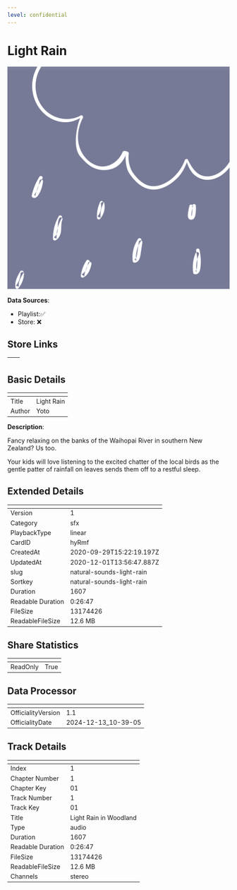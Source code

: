 ```yaml
---
level: confidential
---
```

# Light Rain

![card_[hyRmf].png](../../img/cards/card_[hyRmf].png)

**Data Sources**: 

- Playlist:✅
- Store: ❌


## Store Links

| <!-- --> | <!-- --> |
| - | - |


## Basic Details

| <!-- --> | <!-- --> |
| - | - |
| Title | Light Rain |
| Author | Yoto |

**Description**:

Fancy relaxing on the banks of the Waihopai River in southern New Zealand? Us too. 

Your kids will love listening to the excited chatter of the local birds as the gentle patter of rainfall on leaves sends them off to a restful sleep. 



## Extended Details

| <!-- --> | <!-- --> |
| - | - |
| Version | 1 |
| Category | sfx |
| PlaybackType | linear |
| CardID | hyRmf |
| CreatedAt | 2020-09-29T15:22:19.197Z |
| UpdatedAt | 2020-12-01T13:56:47.887Z |
| slug | natural-sounds-light-rain |
| Sortkey | natural-sounds-light-rain |
| Duration | 1607 |
| Readable Duration | 0:26:47 |
| FileSize | 13174426 |
| ReadableFileSize | 12.6 MB |


## Share Statistics

| <!-- --> | <!-- --> |
| - | - |
| ReadOnly | True |


## Data Processor

| <!-- --> | <!-- --> |
| - | - |
| OfficialityVersion | 1.1
| OfficialityDate | 2024-12-13_10-39-05


## Track Details

| <!-- --> | <!-- --> |
| - | - |
| Index | 1 |
| Chapter Number | 1 |
| Chapter Key | 01 |
| Track Number | 1 |
| Track Key | 01 |
| Title | Light Rain in Woodland |
| Type | audio |
| Duration | 1607 |
| Readable Duration | 0:26:47 |
| FileSize | 13174426 |
| ReadableFileSize | 12.6 MB |
| Channels | stereo |

